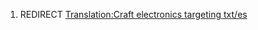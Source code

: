 1.  REDIRECT [Translation:Craft electronics targeting
    txt/es](Translation:Craft_electronics_targeting_txt/es "wikilink")